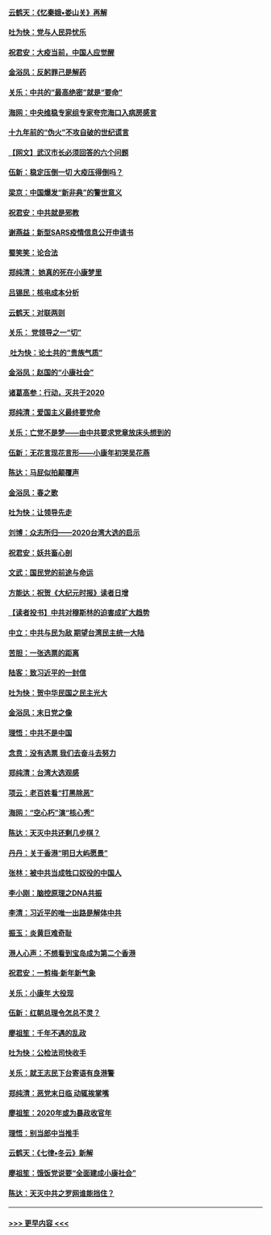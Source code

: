 #### [云鹤天：《忆秦娥▪娄山关》再解](../pages/nsc993/n11824682.md?t=01280701) 
#### [吐为快：党与人民异忧乐](../pages/nsc993/n11824660.md?t=01280701) 
#### [祝君安：大疫当前，中国人应觉醒](../pages/nsc993/n11821946.md?t=01280701) 
#### [金浴凤：反躬罪己是解药](../pages/nsc993/n11820280.md?t=01280701) 
#### [关乐：中共的“最高绝密”就是“要命”](../pages/nsc993/n11816946.md?t=01280701) 
#### [海网：中央维稳专家组专家夸完海口入病房感言](../pages/nsc993/n11815138.md?t=01280701) 
#### [十九年前的“伪火”不攻自破的世纪谎言](../pages/nsc993/n11813238.md?t=01280701) 
#### [【网文】武汉市长必须回答的六个问题](../pages/nsc993/n11813848.md?t=01280701) 
#### [伍新：稳定压倒一切 大疫压得倒吗？](../pages/nsc993/n11812634.md?t=01280701) 
#### [梁京：中国爆发“新非典”的警世意义](../pages/nsc993/n11812554.md?t=01280701) 
#### [祝君安：中共就是邪教](../pages/nsc993/n11812431.md?t=01280701) 
#### [谢燕益：新型SARS疫情信息公开申请书](../pages/nsc993/n11808840.md?t=01280701) 
#### [蜀笑笑：论合法](../pages/nsc993/n11808064.md?t=01280701) 
#### [郑纯清： 她真的死在小康梦里](../pages/nsc993/n11806623.md?t=01280701) 
#### [吕锡民：核电成本分析](../pages/nsc993/n11806284.md?t=01280701) 
#### [云鹤天：对联两则](../pages/nsc993/n11805957.md?t=01280701) 
#### [关乐： 党领导之一“切”](../pages/nsc993/n11804505.md?t=01280701) 
#### [ 吐为快：论土共的“贵族气质”](../pages/nsc993/n11804490.md?t=01280701) 
#### [金浴凤：赵国的“小康社会”](../pages/nsc993/n11804452.md?t=01280701) 
#### [诸葛高参：行动，灭共于2020](../pages/nsc993/n11804120.md?t=01280701) 
#### [郑纯清：爱国主义最终要党命](../pages/nsc993/n11802197.md?t=01280701) 
#### [关乐：亡党不是梦——由中共要求党章放床头想到的](../pages/nsc993/n11802156.md?t=01280701) 
#### [伍新：无花言现花言形——小康年初哭吴花燕](../pages/nsc993/n11800044.md?t=01280701) 
#### [陈达：马屁似拍颠覆声](../pages/nsc993/n11800010.md?t=01280701) 
#### [金浴凤：春之歌](../pages/nsc993/n11797687.md?t=01280701) 
#### [吐为快：让领导先走](../pages/nsc993/n11797512.md?t=01280701) 
#### [刘博：众志所归——2020台湾大选的启示](../pages/nsc993/n11796878.md?t=01280701) 
#### [祝君安：妖共畜心剖](../pages/nsc993/n11794273.md?t=01280701) 
#### [文武：国民党的前途与命运](../pages/nsc993/n11794198.md?t=01280701) 
#### [方能达：祝贺《大纪元时报》读者日增](../pages/nsc993/n11793807.md?t=01280701) 
#### [【读者投书】中共对穆斯林的迫害成扩大趋势](../pages/nsc993/n11791371.md?t=01280701) 
#### [中立：中共与民为敌 期望台湾民主统一大陆](../pages/nsc993/n11790392.md?t=01280701) 
#### [苦胆：一张选票的距离](../pages/nsc993/n11788914.md?t=01280701) 
#### [陆客：致习近平的一封信](../pages/nsc993/n11788867.md?t=01280701) 
#### [吐为快：贺中华民国之民主光大](../pages/nsc993/n11788618.md?t=01280701) 
#### [金浴凤：末日党之像](../pages/nsc993/n11787475.md?t=01280701) 
#### [理悟：中共不是中国](../pages/nsc993/n11787463.md?t=01280701) 
#### [念贲：没有选票  我们去奋斗去努力](../pages/nsc993/n11787398.md?t=01280701) 
#### [郑纯清：台湾大选观感](../pages/nsc993/n11786210.md?t=01280701) 
#### [项云：老百姓看“打黑除恶”](../pages/nsc993/n11785398.md?t=01280701) 
#### [海网：“空心朽”演“核心秀”](../pages/nsc993/n11783874.md?t=01280701) 
#### [陈达：天灭中共还剩几步棋？](../pages/nsc993/n11783719.md?t=01280701) 
#### [丹丹：关于香港“明日大屿愿景”](../pages/nsc993/n11783273.md?t=01280701) 
#### [张林：被中共当成牲口奴役的中国人](../pages/nsc993/n11782397.md?t=01280701) 
#### [李小刚：脑控原理之DNA共振](../pages/nsc993/n11780962.md?t=01280701) 
#### [李清：习近平的唯一出路是解体中共](../pages/nsc993/n11780866.md?t=01280701) 
#### [振玉：炎黄巨难奇耻](../pages/nsc993/n11779632.md?t=01280701) 
#### [港人心声：不想看到宝岛成为第二个香港](../pages/nsc993/n11778817.md?t=01280701) 
#### [祝君安：一剪梅‧新年新气象](../pages/nsc993/n11776340.md?t=01280701) 
#### [关乐：小康年 大役现](../pages/nsc993/n11774213.md?t=01280701) 
#### [伍新：红朝总理令怎总不灵？](../pages/nsc993/n11770813.md?t=01280701) 
#### [廖祖笙：千年不遇的乱政](../pages/nsc993/n11770373.md?t=01280701) 
#### [吐为快：公检法司快收手](../pages/nsc993/n11770359.md?t=01280701) 
#### [关乐：就王志民下台寄语有良港警](../pages/nsc993/n11769903.md?t=01280701) 
#### [郑纯清：恶党末日临 动辄挨掌嘴](../pages/nsc993/n11769356.md?t=01280701) 
#### [廖祖笙：2020年或为暴政收官年](../pages/nsc993/n11768216.md?t=01280701) 
#### [理悟：别当郎中当推手](../pages/nsc993/n11768243.md?t=01280701) 
#### [云鹤天：《七律▪冬云》新解](../pages/nsc993/n11768204.md?t=01280701) 
#### [廖祖笙：饿饭党说要“全面建成小康社会”](../pages/nsc993/n11767482.md?t=01280701) 
#### [陈达：天灭中共之罗网谁能挡住？](../pages/nsc993/n11767465.md?t=01280701) 

----
#### [ >>> 更早内容 <<< ](../indexes/nsc993-earlier.md)
